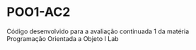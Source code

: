 # POO1-AC2
Código desenvolvido para a avaliação continuada 1 da matéria Programação Orientada a Objeto I Lab

